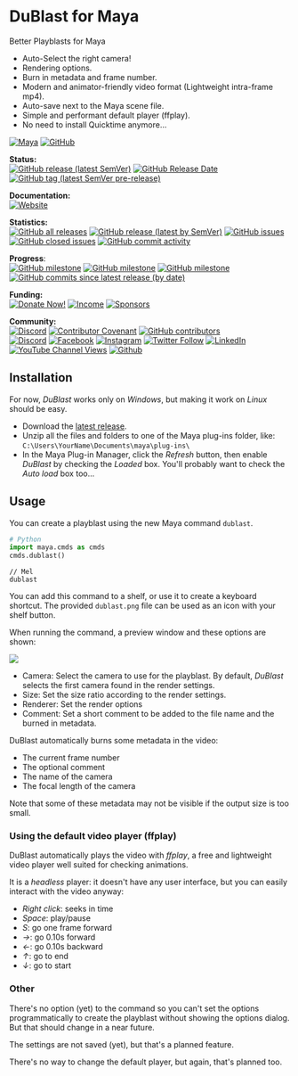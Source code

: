 # DuBlast for Maya

Better Playblasts for Maya

- Auto-Select the right camera!
- Rendering options.
- Burn in metadata and frame number.
- Modern and animator-friendly video format (Lightweight intra-frame mp4).
- Auto-save next to the Maya scene file.
- Simple and performant default player (ffplay).
- No need to install Quicktime anymore...

[![Maya](https://img.shields.io/badge/Maya-Win-informational?color=lightgrey&logo=autodesk)](#) [![GitHub](https://img.shields.io/github/license/RxLaboratory/Duik?color=lightgrey)](LICENSE.md)

<!-- status -->
**Status:**  
[![GitHub release (latest SemVer)](https://img.shields.io/github/v/release/RxLaboratory/DuBlast-Maya?color=brightgreen)](https://github.com/RxLaboratory/DuBlast-Maya/releases) [![GitHub Release Date](https://img.shields.io/github/release-date/RxLaboratory/DuBlast-Maya)](https://github.com/RxLaboratory/DuBlast-Maya/releases) [![GitHub tag (latest SemVer pre-release)](https://img.shields.io/github/v/tag/RxLaboratory/DuBlast-Maya?include_prereleases&label=testing)](https://github.com/RxLaboratory/DuBlast-Maya/tags)
<!-- end:status -->

**Documentation:**  
[![Website](https://img.shields.io/badge/website-RxLab-informational)](https://rxlaboratory.org/tools/dublast-for-maya/)

<!-- statistics -->
**Statistics:**  
[![GitHub all releases](https://img.shields.io/github/downloads/RxLaboratory/DuBlast-Maya/total)](https://github.com/RxLaboratory/DuBlast-Maya/releases) [![GitHub release (latest by SemVer)](https://img.shields.io/github/downloads/RxLaboratory/DuBlast-Maya/latest/total?sort=semver)](https://github.com/RxLaboratory/DuBlast-Maya/releases) [![GitHub issues](https://img.shields.io/github/issues-raw/RxLaboratory/DuBlast-Maya)](https://github.com/RxLaboratory/DuBlast-Maya/issues) [![GitHub closed issues](https://img.shields.io/github/issues-closed-raw/RxLaboratory/DuBlast-Maya?color=lightgrey)](https://github.com/RxLaboratory/DuBlast-Maya/issues?q=is%3Aissue+is%3Aclosed) [![GitHub commit activity](https://img.shields.io/github/commit-activity/m/RxLaboratory/DuBlast-Maya)](https://github.com/RxLaboratory/DuBlast-Maya/graphs/commit-activity)<!-- end:statistics -->  

<!-- progress -->
**Progress**:  
[![GitHub milestone](https://img.shields.io/github/milestones/progress-percent/RxLaboratory/DuBlast-Maya/1)](https://github.com/RxLaboratory/DuBlast-Maya/milestone/1) [![GitHub milestone](https://img.shields.io/github/milestones/issues-open/RxLaboratory/DuBlast-Maya/1)](https://github.com/RxLaboratory/DuBlast-Maya/milestone/1) [![GitHub milestone](https://img.shields.io/github/milestones/issues-closed/RxLaboratory/DuBlast-Maya/1)](https://github.com/RxLaboratory/DuBlast-Maya/milestone/1?closed=1) [![GitHub commits since latest release (by date)](https://img.shields.io/github/commits-since/RxLaboratory/DuBlast-Maya/latest)](https://github.com/RxLaboratory/DuBlast-Maya/network)<!-- end:progress --><!-- {1} -->

<!-- funding -->
**Funding:**  
[![Donate Now!](https://img.shields.io/badge/donate%20now!-donate.rxlab.info-blue?logo=heart)](http://donate.rxlab.info) [![Income](https://img.shields.io/endpoint?url=https%3A%2F%2Fapi.rxlab.io%2Fshields%2F%3FmonthlyIncome)](http://donate.rxlab.info) [![Sponsors](https://img.shields.io/endpoint?url=https%3A%2F%2Fapi.rxlab.io%2Fshields%2F%3FnumBackers)](http://donate.rxlab.info)  
<!-- end:funding -->

<!-- community -->
**Community:**  
[![Discord](https://img.shields.io/discord/480782642825134100)](http://chat.rxlab.info) [![Contributor Covenant](https://img.shields.io/badge/Contributor%20Covenant-2.1-4baaaa.svg)](CODE_OF_CONDUCT.md) [![GitHub contributors](https://img.shields.io/github/contributors-anon/RxLaboratory/DuBlast-Maya)](https://github.com/RxLaboratory/DuBlast-Maya/graphs/contributors)  
[![Discord](https://img.shields.io/discord/480782642825134100?logo=discord&style=social&label=Discord)](http://chat.rxlab.info)
[![Facebook](https://img.shields.io/badge/Facebook-1877F2?logo=facebook&style=social)](https://www.facebook.com/rxlaboratory) [![Instagram](https://img.shields.io/badge/Instagram-E4405F?logo=instagram&style=social)](https://www.instagram.com/rxlaboratory/) [![Twitter Follow](https://img.shields.io/twitter/follow/RxLaboratory?label=Twitter&style=social)](https://www.twitter.com/rxlaboratory/) [![LinkedIn](https://img.shields.io/badge/LinkedIn-0077B5?logo=linkedin&style=social)](https://www.linkedin.com/company/RxLaboratory/) [![YouTube Channel Views](https://img.shields.io/youtube/channel/views/UC64qGypBbyM-ia-yf0nFSTg?label=Youtube)](https://www.youtube.com/channel/UC64qGypBbyM-ia-yf0nFSTg) [![Github](https://img.shields.io/github/stars/RxLaboratory?style=social&label=Github)](https://github.com/RxLaboratory)
<!-- end:community -->

## Installation

For now, *DuBlast* works only on *Windows*, but making it work on *Linux* should be easy.

- Download the [latest release](https://github.com/RxLaboratory/DuMAF_DuBlast/releases).
- Unzip all the files and folders to one of the Maya plug-ins folder, like:  
    `C:\Users\YourName\Documents\maya\plug-ins\`
- In the Maya Plug-in Manager, click the *Refresh* button, then enable *DuBlast* by checking the *Loaded* box. You'll probably want to check the *Auto load* box too...

## Usage

You can create a playblast using the new Maya command `dublast`.

```py
# Python
import maya.cmds as cmds
cmds.dublast()
```

```mel
// Mel
dublast
```

You can add this command to a shelf, or use it to create a keyboard shortcut. The provided `dublast.png` file can be used as an icon with your shelf button.

When running the command, a preview window and these options are shown:

![](https://github.com/RxLaboratory/DuMAF_DuBlast/blob/main/dublast_screenshot.png?raw=true)

- Camera: Select the camera to use for the playblast. By default, *DuBlast* selects the first camera found in the render settings.
- Size: Set the size ratio according to the render settings.
- Renderer: Set the render options
- Comment: Set a short comment to be added to the file name and the burned in metadata.

DuBlast automatically burns some metadata in the video:

- The current frame number
- The optional comment
- The name of the camera
- The focal length of the camera

Note that some of these metadata may not be visible if the output size is too small.

### Using the default video player (ffplay)

DuBlast automatically plays the video with *ffplay*, a free and lightweight video player well suited for checking animations.

It is a *headless* player: it doesn't have any user interface, but you can easily interact with the video anyway:

- *Right click*: seeks in time
- *Space*: play/pause
- *S*: go one frame forward
- *→*: go 0.10s forward
- *←*: go 0.10s backward
- *↑*: go to end
- *↓*: go to start

### Other

There's no option (yet) to the command so you can't set the options programmatically to create the playblast without showing the options dialog. But that should change in a near future.

The settings are not saved (yet), but that's a planned feature.

There's no way to change the default player, but again, that's planned too.
